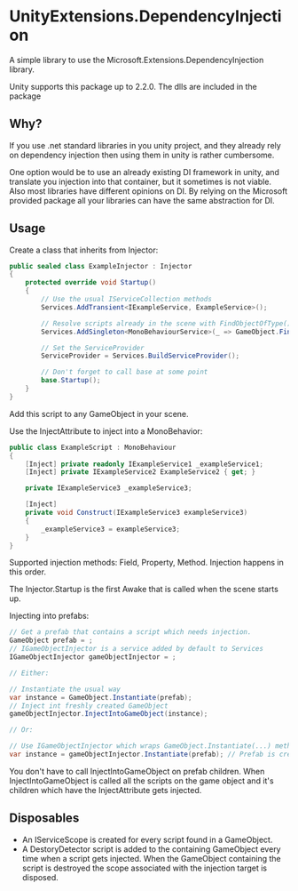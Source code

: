 # UnityExtensions.DependencyInjection

A simple library to use the Microsoft.Extensions.DependencyInjection library.

Unity supports this package up to 2.2.0. The dlls are included in the package

## Why?

If you use .net standard libraries in you unity project, and they already rely on dependency injection then using them in unity is rather cumbersome.

One option would be to use an already existing DI framework in unity, and translate you injection into that container, but it sometimes is not viable. Also most libraries have different opinions on DI. By relying on the Microsoft provided package all your libraries can have the same abstraction for DI.

## Usage

Create a class that inherits from Injector:
```c#
public sealed class ExampleInjector : Injector
{
    protected override void Startup()
    {
        // Use the usual IServiceCollection methods
        Services.AddTransient<IExampleService, ExampleService>();

        // Resolve scripts already in the scene with FindObjectOfType()
        Services.AddSingleton<MonoBehaviourService>(_ => GameObject.FindObjectOfType<MonoBehaviourService>());

        // Set the ServiceProvider
        ServiceProvider = Services.BuildServiceProvider();

        // Don't forget to call base at some point
        base.Startup();
    }
}
```

Add this script to any GameObject in your scene.

Use the InjectAttribute to inject into a MonoBehavior:

```c#
public class ExampleScript : MonoBehaviour
{
    [Inject] private readonly IExampleService1 _exampleService1;
    [Inject] private IExampleService2 ExampleService2 { get; }

    private IExampleService3 _exampleService3;

    [Inject]
    private void Construct(IExampleService3 exampleService3)
    {
        _exampleService3 = exampleService3;
    }
}
```

Supported injection methods: Field, Property, Method. Injection happens in this order.

The Injector.Startup is the first Awake that is called when the scene starts up.

Injecting into prefabs:
```c#
// Get a prefab that contains a script which needs injection.
GameObject prefab = ;
// IGameObjectInjector is a service added by default to Services
IGameObjectInjector gameObjectInjector = ;

// Either:

// Instantiate the usual way
var instance = GameObject.Instantiate(prefab);
// Inject int freshly created GameObject
gameObjectInjector.InjectIntoGameObject(instance);

// Or:

// Use IGameObjectInjector which wraps GameObject.Instantiate(...) methods
var instance = gameObjectInjector.Instantiate(prefab); // Prefab is created and injected
```
You don't have to call InjectIntoGameObject on prefab children. When InjectIntoGameObject is called all the scripts on the game object and it's children which have the InjectAttribute gets injected.


## Disposables

 - An IServiceScope is created for every script found in a GameObject.
 - A DestoryDetector script is added to the containing GameObject every time when a script gets injected. When the GameObject containing the script is destroyed the scope associated with the injection target is disposed.
